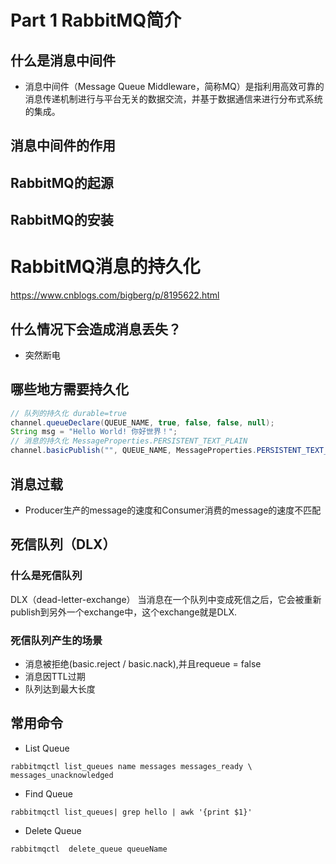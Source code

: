 # Part 1 RabbitMQ简介
## 什么是消息中间件
* 消息中间件（Message Queue Middleware，简称MQ）是指利用高效可靠的消息传递机制进行与平台无关的数据交流，并基于数据通信来进行分布式系统的集成。

## 消息中间件的作用

## RabbitMQ的起源

## RabbitMQ的安装


# RabbitMQ消息的持久化
https://www.cnblogs.com/bigberg/p/8195622.html
## 什么情况下会造成消息丢失？
* 突然断电

## 哪些地方需要持久化
```java
// 队列的持久化 durable=true
channel.queueDeclare(QUEUE_NAME, true, false, false, null);
String msg = "Hello World! 你好世界！";
// 消息的持久化 MessageProperties.PERSISTENT_TEXT_PLAIN
channel.basicPublish("", QUEUE_NAME, MessageProperties.PERSISTENT_TEXT_PLAIN, msg.getBytes());
```

## 消息过载
* Producer生产的message的速度和Consumer消费的message的速度不匹配

## 死信队列（DLX）
### 什么是死信队列
DLX（dead-letter-exchange） 当消息在一个队列中变成死信之后，它会被重新publish到另外一个exchange中，这个exchange就是DLX.
### 死信队列产生的场景
* 消息被拒绝(basic.reject / basic.nack),并且requeue = false
* 消息因TTL过期
* 队列达到最大长度

## 常用命令

* List Queue
``` shell
rabbitmqctl list_queues name messages messages_ready \ messages_unacknowledged
```

* Find Queue
```
rabbitmqctl list_queues| grep hello | awk '{print $1}'
```

* Delete Queue
```
rabbitmqctl  delete_queue queueName
```